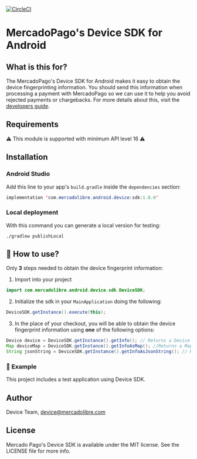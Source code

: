 [![CircleCI](https://circleci.com/gh/mercadolibre/fury_device-sdk-android/tree/release%2F1.0.0.svg?style=svg)](https://circleci.com/gh/mercadolibre/fury_device-sdk-android/tree/release%2F1.0.0)

# MercadoPago's Device SDK for Android

## What is this for?

The MercadoPago's Device SDK for Android makes it easy to obtain the device fingerprinting information.
You should send this information when processing a payment with MercadoPago so we can use it to help you avoid rejected payments or chargebacks.
For more details about this, visit the [developers guide](https://developers.mercadopago.com). 

## Requirements

⚠️ This module is supported with minimum API level 16 ⚠️

## Installation

### Android Studio

Add this line to your app's `build.gradle` inside the `dependencies` section:
```java
implementation 'com.mercadolibre.android.device:sdk:1.0.0'
```

### Local deployment

With this command you can generate a local version for testing:

    ./gradlew publishLocal

## 🐒 How to use?

Only **3** steps needed to obtain the device fingerprint information:

1) Import into your project
```java
import com.mercadolibre.android.device.sdk.DeviceSDK;
```

2) Initialize the sdk in your `MainApplication` doing the following:
```java
DeviceSDK.getInstance().execute(this);
```

3) In the place of your checkout, you will be able to obtain the device fingerprint information using **one** of the following options: 
```java
Device device = DeviceSDK.getInstance().getInfo(); // Returns a Device object with the info, this class is a Serializable class.
Map deviceMap = DeviceSDK.getInstance().getInfoAsMap(); //Returns a Map<String, Object> object
String jsonString = DeviceSDK.getInstance().getInfoAsJsonString(); // Returns a JSON string object.
```


### 🔮 Example
This project includes a test application using Device SDK.

## Author

Device Team, device@mercadolibre.com

## License

Mercado Pago's Device SDK is available under the MIT license. See the LICENSE file for more info.